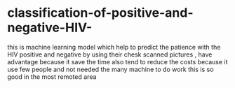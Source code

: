 # classification-of-positive-and-negative-HIV-
this is machine learning model which help to predict the patience with the HIV positive and negative by using their chesk scanned pictures , have advantage because it save the time also tend to reduce the costs because it use few people and not needed the many machine to do work this is so good in the most remoted area 
